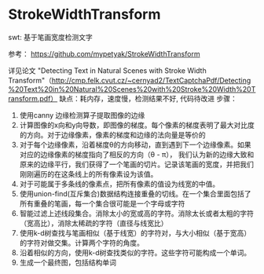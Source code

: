 # StrokeWidthTransform
swt: 基于笔画宽度检测文字


参考： https://github.com/mypetyak/StrokeWidthTransform

详见论文
"Detecting Text in Natural Scenes with Stroke Width Transform"（http://cmp.felk.cvut.cz/~cernyad2/TextCaptchaPdf/Detecting%20Text%20in%20Natural%20Scenes%20with%20Stroke%20Width%20Transform.pdf）
缺点：耗内存，速度慢，检测结果不好, 代码待改进
步骤：
1. 使用canny 边缘检测算子提取图像的边缘
2. 计算图像的x向和y向导数，即图像的梯度。每个像素的梯度表明了最大对比度的方向。对于边缘像素，像素的梯度和边缘的法向量是等价的
3. 对于每个边缘像素，沿着梯度θ的方向移动，直到遇到下一个边缘像素。如果对应的边缘像素的梯度指向了相反的方向（θ - π），
我们认为新的边缘大致和原来的边缘平行，我们获得了一个笔画的切片。记录该笔画的宽度，并把我们刚刚遍历的在这条线上的所有像素设为该值。
4. 对于可能属于多条线的像素点，把所有像素的值设为线宽的中值。
5. 使用union-find(互斥集合)数据结构连接重叠的切线。在一个集合里面包括了所有重叠的笔画，每一个集合很可能是一个字母或字符
6. 智能过滤上述线段集合。消除太小的宽或高的字符。消除太长或者太粗的字符（宽高比），消除太稀疏的字符（直径与线宽比）
7. 使用k-d树查找与笔画相似（基于线宽）的字符对，与大小相似（基于宽高）的字符对做交集。计算两个字符的角度。
8. 沿着相似的方向，使用k-d树查找类似的字符。这些字符可能构成一个单词。
9. 生成一个最终图，包括结构单词

